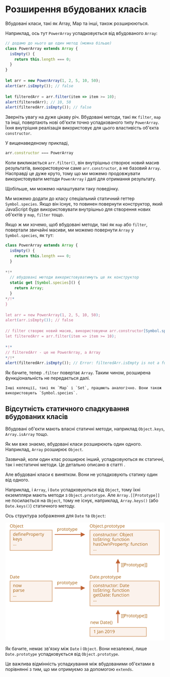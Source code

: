 
# Розширення вбудованих класів

Вбудовані класи, такі як Array, Map та інші, також розширюються.

Наприклад, ось тут `PowerArray` успадковується від вбудованого `Array`:

```js run
// додамо до нього ще один метод (можна більше)
class PowerArray extends Array {
  isEmpty() {
    return this.length === 0;
  }
}

let arr = new PowerArray(1, 2, 5, 10, 50);
alert(arr.isEmpty()); // false

let filteredArr = arr.filter(item => item >= 10);
alert(filteredArr); // 10, 50
alert(filteredArr.isEmpty()); // false
```

Зверніть увагу на дуже цікаву річ. Вбудовані методи, такі як `filter`, `map` та інші, повертають нові об'єкти точно успадкованого типу `PowerArray`. Їхня внутрішня реалізація використовує для цього властивість об'єкта `constructor`.

У вищенаведеному прикладі,
```js
arr.constructor === PowerArray
```

Коли викликається `arr.filter()`, він внутрішньо створює новий масив результатів, використовуючи саме `arr.constructor`, а не базовий `Array`. Насправді це дуже круто, тому що ми можемо продовжувати використовувати методи `PowerArray` і далі для отримання результату.

Щобільше, ми можемо налаштувати таку поведінку.

Ми можемо додати до класу спеціальний статичний геттер `Symbol.species`. Якщо він існує, то повинен повернути конструктор, який JavaScript буде використовувати внутрішньо для створення нових об'єктів у `map`, `filter` тощо.

Якщо ж ми хочемо, щоб вбудовані методи, такі як `map` або `filter`, повертали звичайні масиви, ми можемо повернути `Array` у `Symbol.species`, як тут:

```js run
class PowerArray extends Array {
  isEmpty() {
    return this.length === 0;
  }

*!*
  // вбудовані методи використовуватимуть це як конструктор
  static get [Symbol.species]() {
    return Array;
  }
*/!*
}

let arr = new PowerArray(1, 2, 5, 10, 50);
alert(arr.isEmpty()); // false

// filter створює новий масив, використовуючи arr.constructor[Symbol.species] як конструктор
let filteredArr = arr.filter(item => item >= 10);

*!*
// filteredArr - це не PowerArray, а Array
*/!*
alert(filteredArr.isEmpty()); // Error: filteredArr.isEmpty is not a function
```

Як бачите, тепер `.filter` повертає `Array`. Таким чином, розширена функціональність не передається далі.

```smart header="Інші колекції працюють аналогічно"
Інші колекції, такі як `Map` і `Set`, працюють аналогічно. Вони також використовують `Symbol.species`.
```

## Відсутність статичного спадкування вбудованих класів

Вбудовані об'єкти мають власні статичні методи, наприклад `Object.keys`, `Array.isArray` тощо.

Як ми вже знаємо, вбудовані класи розширюють один одного. Наприклад, `Array` розширює `Object`.

Зазвичай, коли один клас розширює інший, успадковуються як статичні, так і нестатичні методи. Це детально описано в статті [](info:static-properties-methods#static-and-inheritance).

Але вбудовані класи є винятком. Вони не успадковують статику один від одного.

Наприклад, і `Array`, і `Date` успадковуються від `Object`, тому їхні екземпляри мають методи з `Object.prototype`. Але `Array.[[Prototype]]` не посилається на `Object`, тому не існує, наприклад, `Array.keys()` (або `Date.keys()`) статичного методу.

Ось структура зображення для `Date` та `Object`:

![](object-date-inheritance.svg)

Як бачите, немає зв'язку між `Date` і `Object`. Вони незалежні, лише `Date.prototype` успадковується від `Object.prototype`.

Це важлива відмінність успадкування між вбудованими об'єктами в порівнянні з тим, що ми отримуємо за допомогою `extends`.
